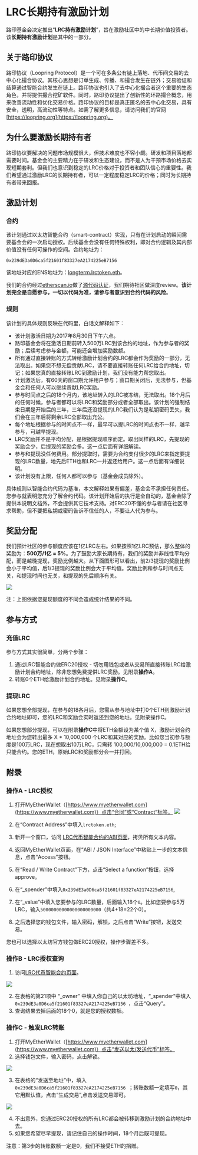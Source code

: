 # LRC长期持有激励计划

路印基金会决定推出“**LRC持有激励计划**”，旨在激励社区中的中长期价值投资者。该**长期持有激励计划**是其中的一部分。

## 关于路印协议
路印协议（Loopring Protocol）是一个可在多条公有链上落地、代币间交易的去中心化撮合协议。其核心思想是订单生成、传播、和撮合发生在链外；交易验证和结算通过智能合约发生在链上。路印协议也引入了去中心化撮合者这个重要的生态角色，并将提供撮合挖矿软件。同时，路印协议提出了创新性的环路撮合概念，用来改善流动性和优化交易价格。路印协议的目标是真正匿名的去中心化交易，具有安全，透明，高流动性等特点。如需了解更多信息，请访问我们的官网[https://loopring.org](https://loopring.org)。


## 为什么要激励长期持有者

路印协议要解决的问题市场规模很大，但技术难度也不容小觑。研发和项目落地都需要时间。基金会的主要精力在于研发和生态建设，而不是人为干预市场价格去实现短期套利。但我们也意识到稳定的LRC价格对于投资者和团队信心的重要性。我们希望通过激励LRC的长期持有者，可以一定程度稳定LRC的价格；同时为长期持有者带来回报。

## 激励计划

### 合约
该计划通过以太坊智能合约（smart-contract）实现，只有在计划启动的瞬间需要基金会的一次启动授权。后续基金会没有任何特殊权利，即对合约逻辑及其内部价值没有任何可操作的空间。合约地址为：

    0x239dE3a0D6ca5f21601f83327eA2174225eB7156

该地址对应的ENS地址为：[longterm.lrctoken.eth](https://etherscan.io/address/longterm.lrctoken.eth)。
    
我们的合约经过[etherscan.io](https://etherscan.io/address/longterm.lrctoken.eth#code)做了[源代码认证](https://etherscan.io/address/longterm.lrctoken.eth#code)，我们期待社区做深度review。**该计划完全是自愿参与，一切以代码为准，请参与者意识到合约代码的风险**。


### 规则
该计划的具体规则反映在代码里，白话文解释如下：

- 该计划激活日期为2017年8月30日下午六点。
- 路印基金会将在激活日期前转入500万LRC到该合约的地址，作为参与者的奖励；后续考虑参与金额，可能还会增加奖励数额。
- 所有通过直接转账的方式转给激励计划合约的LRC都会作为奖励的一部分，无法取出。如果您不想无偿贡献LRC，请不要直接转账任何LRC给合约地址，切记；如果您真的直接转账LRC到激励计划，我们没有能力帮您取出。
- 计划激活后，有60天的窗口期允许用户参与；窗口期关闭后，无法参与，但基金会和任何人可以继续贡献LRC奖励。
- 参与时间点之后的18个月内，该地址转入的LRC被冻结，无法取出。18个月后的任何时候，参与者都可以将LRC和奖励部分或者全部取出。该计划的强制结束日期是开始后的三年，三年后还没提现的LRC我们认为是私钥密码丢失，我们会在三年后将剩余LRC全部取出充公。
- 每个地址根据参与的时间点不一样，最早可以提LRC的时间点也不一样，越早参与，可越早提现。
- LRC奖励并不是平均分配，是根据提现顺序而定。取出同样的LRC，先提现的奖励会少，后提现的奖励会多。这一点后面有详细解读。
- 参与和提现没任何费用。部分提取时，需要为合约支付很少的LRC来指定要提现的LRC数量，地先后ETH也和LRC一并返还给用户。这一点后面有详细说明。
- 该计划没有上限，任何人都可以参与（基金会成员除外）。

具体规则以智能合约代码为基准，本文解释如果有偏差，基金会不承担任何责任。您参与就表明您充分了解合约代码。该计划开始后的执行是全自动的，基金会除了提供本说明文档外，不会提供其它技术支持。对ERC20不懂的参与者请在社区寻求帮助，但不要把私钥或密码告诉不信任的人，不要让人代为参与。

## 奖励分配

我们预计社区的参与额度应该在1亿LRC左右。如果按照1亿LRC预估，那么整体的奖励为：**500万/1亿 = 5%**。为了鼓励大家长期持有，我们的奖励并非线性平均分配，而是越晚提现，奖励比例越大。从下面图形可以看出，前2/3提现的奖励比例会小于平均值，后1/3提现的奖励比例会大于平均值。奖励比例和参与时间点无关，和提现时间也无关，和提现的先后顺序有关。

![](images/roi.jpg)

注：上图依据您提现额度的不同会造成统计结果的不同。

## 参与方式

### 充值LRC

参与方式其实很简单，分两个步骤：

1. 通过LRC智能合约做ERC20授权 - 切勿用钱包或者从交易所直接转账LRC给激励计划合约地址，除非您想免费提供LRC奖励。见附录**操作A**。
2. 转账0个ETH给激励计划合约地址。见附录**操作C**。

### 提现LRC

如果您想全部提现，在参与的18各月后，您需从参与地址中打0个ETH到激励计划合约地址即可，您的LRC和奖励会实时返还到您的地址。见附录操作C。

如果您想部分提现，可以在附录**操作C**中将ETH金额设为某个值 X，激励计划合约地址会为您转出最多 X * 10,000,000 个LRC和其对应的奖励。比如您当初参与额度是100万LRC，现在想取出10万LRC，只需转 100,000/10,000,000 = 0.1ETH给只能合约。您的ETH，原始LRC和奖励部分会一并打回。

## 附录

### 操作A - LRC授权

1. 打开MyEtherWallet（[https://www.myetherwallet.com](https://www.myetherwallet.com)）点击“合同”或“Contract”标签。
![](images/1.jpg)


2. 在“Contract Address”中填入`lrctoken.eth`;
3. 新开一个窗口，访问 [LRC代币智能合约的ABI页面](http://api.etherscan.io/api?module=contract&action=getabi&address=0xef68e7c694f40c8202821edf525de3782458639f&format=raw)，拷贝所有文本内容。
4. 返回MyEtherWallet页面，在“ABI / JSON Interface”中粘贴上一步的文本信息，点击“Access”按钮。
5. 在“Read / Write Contract”下方，点击“Select a function”按钮，选择approve。
6. 在“_spender”中填入`0x239dE3a0D6ca5f21601f83327eA2174225eB7156`,
7. 在“_value”中填入您要参与的LRC数量，后面输入18个`0`。比如您要参与5万LRC，输入`50000000000000000000000`（共4+18=22个0）。
8. 之后选择您的钱包文件，输入密码，解锁，之后点击“Write”按钮，发送交易。

您也可以选择以太坊官方钱包做ERC20授权，操作步骤差不多。

### 操作B - LRC授权查询
1. 访问[LRC代币智能合约页面](https://etherscan.io/token/0xEF68e7C694F40c8202821eDF525dE3782458639f#readContract)。

 ![](images/2.jpg)

2. 在表格的第21项中 “_owner” 中填入你自己的以太坊地址，“_spender”中填入`0x239dE3a0D6ca5f21601f83327eA2174225eB7156 `，点击“Query”。
3. 查询结果去掉后面的18个0，就是您的授权数额。


### 操作C - 触发LRC转账
1. 打开MyEtherWallet（[https://www.myetherwallet.com](https://www.myetherwallet.com)）点击“发送以太/发送代币”标签。
2. 选择钱包文件，输入密码，点击解锁。

 ![](images/3.jpg)
 
3. 在表格的“发送至地址”中，填入`0x239dE3a0D6ca5f21601f83327eA2174225eB7156 `；转账数额一定填写`0`，其它用默认值，点击“生成交易”,点击发送交易即可。

 ![](images/4.jpg)

4. 不出意外，您通过ERC20授权的所有LRC都会被转移到激励计划的合约地址中去。
5. 如果您希望尽早提现，请记住自己的操作时间，18个月后既可提现。

注意：第3步的转账数额一定是0，我们不接受ETH的捐赠。

